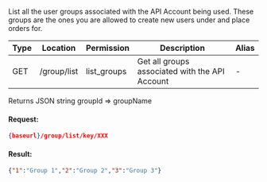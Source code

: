 <p>List all the user groups associated with the API Account being used. These groups are the ones you are allowed to create new users under and place orders for.</p>

|Type|Location|Permission|Description|Alias|
|--- |--- |--- |--- |--- |
|GET|/group/list|list_groups|Get all groups associated with the API Account|-|



<p>Returns JSON string groupId => groupName</p>


#### Request:

```json
{baseurl}/group/list/key/XXX
```

#### Result:

```json
{"1":"Group 1","2":"Group 2","3":"Group 3"}
```
